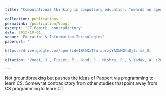 ```yaml
---
title: "Computational thinking in compulsory education: Towards an agenda for research and practice
"
collection: publications
permalink: /publication/Voogt
excerpt: 'CT,Papart, contradictory'
date: 2015-10-01
venue: 'Education & Information Technologies'
paperurl: '

https://drive.google.com/open?id=1BB6XxT3n-aprzyYAXkMCKaOjfz-mz_0l
'
citation: 'Voogt, J., Fisser, P., Good, J., Mishra, P., & Yadav, A. (2015). Computational thinking in compulsory education: Towards an agenda for research and practice. Education and Information Technologies, 20(4), 715-728.'

---
```



Not groundbreaking but pushes the ideas of Pappert via programming to learn CS. Somewhat contradictory from other studies that point away from CS programming to learn CT
